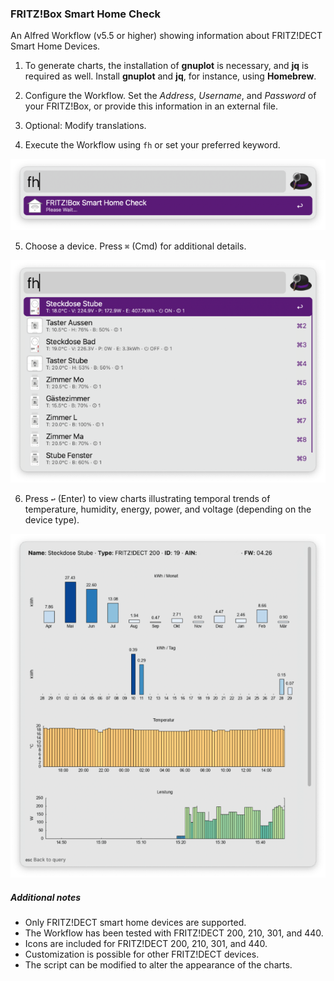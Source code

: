 ### FRITZ!Box Smart Home Check

An Alfred Workflow (v5.5 or higher) showing information about FRITZ!DECT Smart Home Devices.

1. To generate charts, the installation of **gnuplot** is necessary, and **jq** is required as well. Install **gnuplot** and **jq**, for instance, using **Homebrew**.

2. Configure the Workflow. Set the *Address*, *Username*, and *Password* of your FRITZ!Box, or provide this information in an external file.

3. Optional: Modify translations.

4. Execute the Workflow using `fh` or set your preferred keyword.

![fh](images/1w.png)

5. Choose a device. Press `⌘` (Cmd) for additional details.

![Device Selection](images/2aw.png)

6. Press `↩` (Enter) to view charts illustrating temporal trends of temperature, humidity, energy, power, and voltage (depending on the device type).

![Statistics](images/3wb.png)

##### Additional notes

- Only FRITZ!DECT smart home devices are supported.
- The Workflow has been tested with FRITZ!DECT 200, 210, 301, and 440.
- Icons are included for FRITZ!DECT 200, 210, 301, and 440.
- Customization is possible for other FRITZ!DECT devices.
- The script can be modified to alter the appearance of the charts.
